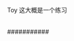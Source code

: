 Toy  这大概是一个练习
####
##
####
#####
####
######
###
###
#####
######
###########
#####
#####
##
###
#####
##
##
###
##
##
##
###
##
##
##
